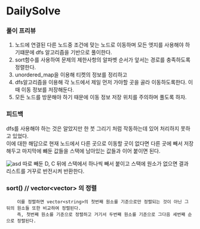 # DailySolve 

### 풀이 프리뷰

1. 노드에 연결된 다른 노드중 조건에 맞는 노드로 이동하며 모든 엣지를 사용해야 하기떄문에 dfs 알고리즘을 기반으로 풀이한다.
2. sort함수를 사용하여 문제의 제한사항의 알파벳 순서가 앞서는 경로를 충족하도록 정렬한다.
3. unordered_map을 이용해 티켓의 정보를 정리하고
4. dfs알고리즘을 이용해 각 노드에서 제일 먼저 가야할 곳을 골라 이동하도록한다. 이때 이동 정보를 저장해둔다.
5. 모든 노드를 방문해야 하기 때문에 이동 정보 저장 위치를 주의하며 풀도록 하자.
        
### 피드백
  
dfs를 사용해야 하는 것은 알았지만 한 붓 그리기 처럼 작동하는데 있어 처리하지 못하고 있었다.   
이에 대한 해답으로 현재 노드에서 다른 곳으로 이동할 곳이 없다면 다른 곳에 빼서 저장해두고 마지막에 뺴둔 값들을 스택에 남아있는 값들과 이어 붙이면 된다.   

![asd](https://user-images.githubusercontent.com/43840175/151742515-53357ac5-999e-40f2-8126-5ee870352842.png)
따로 빼둔 D, C 뒤에 스택에서 하나씩 빼서 붙이고 스택에 원소가 없으면 결과 리스트를 거꾸로 반전시켜 반환한다.   

### sort() // vector<vector<string>> 의 정렬
        이를 정렬하면 vector<string>의 첫번째 원소를 기준으로만 정렬되는 것이 아닌 그 뒤의 원소들 또한 비교하여 정렬된다.   
        즉, 첫번째 원소를 기준으로 정렬하고 거기서 두번째 원소를 기준으로 그다음 세번째 순으로 정렬된다.
